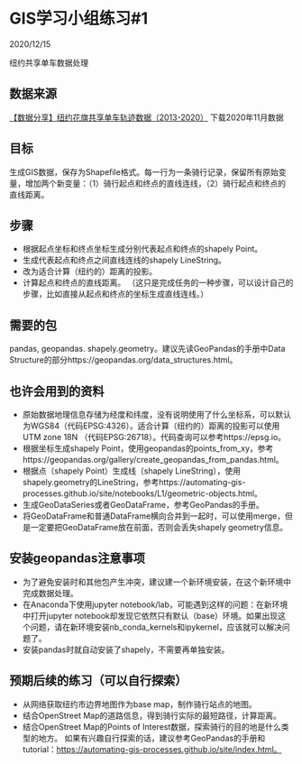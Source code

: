 # GIS学习小组练习#1
2020/12/15

纽约共享单车数据处理

##	数据来源
[【数据分享】纽约花旗共享单车轨迹数据（2013-2020）](https://mp.weixin.qq.com/s?__biz=MzA3NTk0MTU3MA==&mid=2247504214&idx=1&sn=45cabb2f8b7352b9b34800dabb3d9735&chksm=9f6a42fba81dcbed8af62fe2e0835c7a3c0b4eb861d2252dd58e510c659c98af7c0ec73467cb&scene=126&sessionid=1607993471&key=2f88c2a11d638eea38954844950eb3d4a0d2e474fe5aa2b1b058bb12d0ad38dce02a63d1d5c001db9df6c71199a5db630d077c74628b335e19e77b0b2db9d470e9fb8723377741fbbf59609e5e06611285a5dab60c19d6061fece81d66aa62c8f1688d66512bddc694bec941bbbc170e9b2d2d7af334cefb2b8590598959fe1c&ascene=1&uin=Mjc3MTE5MzQ2Mg%3D%3D&devicetype=Windows+10+x64&version=6300002f&lang=zh_CN&exportkey=AUZZSfMZfW8IaSqkkob7XEI%3D&pass_ticket=kODwkd39ekHcduyOZOoHVP1sKpNPlAe2MDfWDkUAfb0qUlQc9G2ydfqVHCpu0%2Fs4&wx_header=0)
下载2020年11月数据

##	目标
生成GIS数据，保存为Shapefile格式。每一行为一条骑行记录，保留所有原始变量，增加两个新变量：（1）骑行起点和终点的直线连线，（2）骑行起点和终点的直线距离。

## 步骤
*	根据起点坐标和终点坐标生成分别代表起点和终点的shapely Point。
*	生成代表起点和终点之间直线连线的shapely LineString。
*	改为适合计算（纽约的）距离的投影。
*	计算起点和终点的直线距离。
（这只是完成任务的一种步骤，可以设计自己的步骤，比如直接从起点和终点的坐标生成直线连线。）

##	需要的包
pandas, geopandas. shapely.geometry。建议先读GeoPandas的手册中Data Structure的部分https://geopandas.org/data_structures.html。

##	也许会用到的资料
*	原始数据地理信息存储为经度和纬度，没有说明使用了什么坐标系，可以默认为WGS84（代码EPSG:4326）。适合计算（纽约的）距离的投影可以使用UTM zone 18N （代码EPSG:26718）。代码查询可以参考https://epsg.io。
*	根据坐标生成shapely Point，使用geopandas的points_from_xy，参考https://geopandas.org/gallery/create_geopandas_from_pandas.html。
*	根据点（shapely Point）生成线（shapely LineString），使用shapely.geometry的LineString，参考https://automating-gis-processes.github.io/site/notebooks/L1/geometric-objects.html。
*	生成GeoDataSeries或者GeoDataFrame，参考GeoPandas的手册。
*	将GeoDataFrame和普通DataFrame横向合并到一起时，可以使用merge，但是一定要把GeoDataFrame放在前面，否则会丢失shapely geometry信息。

##	安装geopandas注意事项
*	为了避免安装时和其他包产生冲突，建议建一个新环境安装，在这个新环境中完成数据处理。
*	在Anaconda下使用jupyter notebook/lab，可能遇到这样的问题：在新环境中打开jupyter notebook却发现它依然只有默认（base）环境。如果出现这个问题，请在新环境安装nb_conda_kernels和ipykernel，应该就可以解决问题了。
*	安装pandas时就自动安装了shapely，不需要再单独安装。

## 预期后续的练习（可以自行探索）
*	从网络获取纽约市边界地图作为base map，制作骑行站点的地图。
*	结合OpenStreet Map的道路信息，得到骑行实际的最短路径，计算距离。
*	结合OpenStreet Map的Points of Interest数据，探索骑行的目的地是什么类型的地方。
如果有兴趣自行探索的话，建议参考GeoPandas的手册和tutorial：https://automating-gis-processes.github.io/site/index.html。
